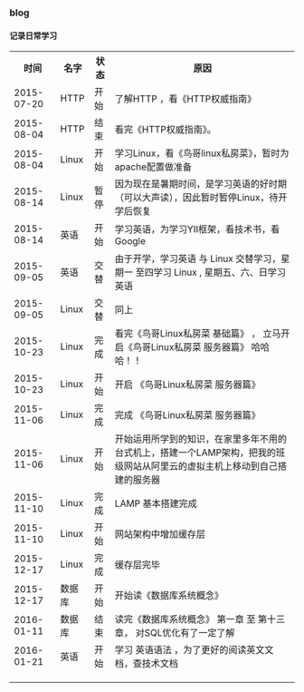 ### blog 
#### 记录日常学习

<table>
  <tr>
    <th>时间</th>
    <th>名字</th>
    <th>状态</th>
    <th>原因</th>
  </tr>
  <tr>
    <td>2015-07-20</td>
    <td>HTTP</td>
    <td>开始</td>
    <td>了解HTTP ，看《HTTP权威指南》</td>
  </tr>
   <tr>
    <td>2015-08-04</td>
    <td>HTTP</td>
    <td>结束</td>
    <td>看完《HTTP权威指南》。</td>
  </tr>
   <tr>
    <td>2015-08-04</td>
    <td>Linux</td>
    <td>开始</td>
    <td>学习Linux，看《鸟哥linux私房菜》，暂时为apache配置做准备</td>
  </tr>
  <tr>
    <td>2015-08-14</td>
    <td>Linux</td>
    <td>暂停</td>
    <td>因为现在是暑期时间，是学习英语的好时期（可以大声读），因此暂时暂停Linux，待开学后恢复</td>
  </tr>
  <tr>
    <td>2015-08-14</td>
    <td>英语</td>
    <td>开始</td>
    <td>学习英语，为学习YII框架，看技术书，看Google</td>
  </tr>
  <tr>
    <td>2015-09-05</td>
    <td>英语</td>
    <td>交替</td>
    <td>由于开学，学习英语 与 Linux 交替学习，星期一 至四学习 Linux , 星期五、六、日学习英语</td>
  </tr>
  <tr>
    <td>2015-09-05</td>
    <td>Linux</td>
    <td>交替</td>
    <td>同上</td>
  </tr>
  <tr>
    <td>2015-10-23</td>
    <td>Linux</td>
    <td>完成</td>
    <td>看完《鸟哥Linux私房菜 基础篇》 ， 立马开启《鸟哥Linux私房菜 服务器篇》 哈哈哈！！ </td>
  </tr>
   <tr>
    <td>2015-10-23</td>
    <td>Linux</td>
    <td>开始</td>
    <td>开启 《鸟哥Linux私房菜 服务器篇》 </td>
  </tr>
   <tr>
    <td>2015-11-06</td>
    <td>Linux</td>
    <td>完成</td>
    <td>完成 《鸟哥Linux私房菜 服务器篇》</td>
  </tr>
   <tr>
    <td>2015-11-06</td>
    <td>Linux</td>
    <td>开始</td>
    <td>开始运用所学到的知识，在家里多年不用的台式机上，搭建一个LAMP架构，把我的班级网站从阿里云的虚拟主机上移动到自己搭建的服务器</td>
  </tr>
  <tr>
    <td>2015-11-10</td>
    <td>Linux</td>
    <td>完成</td>
    <td>LAMP 基本搭建完成</td>
  </tr>
  <tr>
    <td>2015-11-10</td>
    <td>Linux</td>
    <td>开始</td>
    <td>网站架构中增加缓存层</td>
  </tr>
  <tr>
    <td>2015-12-17</td>
    <td>Linux</td>
    <td>完成</td>
    <td>缓存层完毕</td>
  </tr>
  <tr>
    <td>2015-12-17</td>
    <td>数据库</td>
    <td>开始</td>
    <td>开始读《数据库系统概念》</td>
  </tr>
  <tr>
    <td>2016-01-11</td>
    <td>数据库</td>
    <td>结束</td>
    <td>读完《数据库系统概念》 第一章 至 第十三章， 对SQL优化有了一定了解 </td>
  </tr>
  <tr>
    <td>2016-01-21</td>
    <td>英语</td>
    <td>开始</td>
    <td>学习 英语语法 ，为了更好的阅读英文文档，查技术文档</td>
  </tr>
  <tr>
    <td></td>
    <td></td>
    <td></td>
    <td></td>
  </tr>
  <tr>
    <td></td>
    <td></td>
    <td></td>
    <td></td>
  </tr>
  <tr>
    <td></td>
    <td></td>
    <td></td>
    <td></td>
  </tr>
</table>
